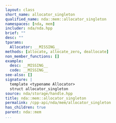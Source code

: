 ```yaml
---
layout: class
short_name: allocator_singleton
qualified_name: nda::mem::allocator_singleton
namespaces: [nda, mem]
includer: nda/nda.hpp
brief: ""
desc: ""
tparams:
  Allocator: __MISSING__
methods: [allocate, allocate_zero, deallocate]
non_member_functions: []
example:
  desc: __MISSING__
  code: __MISSING__
see-also: []
signature: |
  template <typename Allocator>
  struct allocator_singleton
source: nda/storage/handle.hpp
title: nda::mem::allocator_singleton
permalink: /cpp-api/nda/mem/allocator_singleton
has_children: true
parent: nda::mem
...
```


